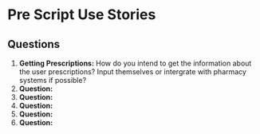 # Pre Script Use Stories

## Questions
1) <b>Getting Prescriptions:</b> How do you intend to get the information about the user prescriptions? Input themselves or intergrate with pharmacy systems if possible?
2) <b>Question:</b> 
3) <b>Question:</b>
4) <b>Question:</b>
5) <b>Question:</b>
6) <b>Question:</b>

